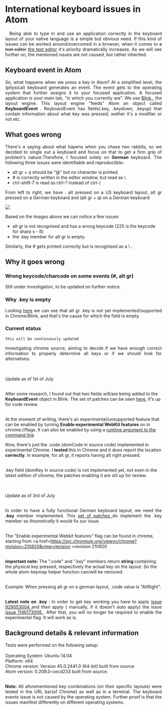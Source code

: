 # International keyboard issues in Atom

<p align="justify">
&nbsp; Being able to type in and use an application correctly in the keyboard layout of your native language is a simple but obvious need. If this kind of issues can be worked around/overcomed in a browser, when it comes to <strike>a text editor</strike> <a href=https://atom.io> the text editor</a> it's priority dramatically increases. As we will see further on, the mentioned issues are not caused, but rather inherited.
</p>

## Keyboard event in Atom
<p align="justify">
So, what happens when we press a key in Atom? At a simplified level, the (physical) keyboard generates an event. The event gets to the operating system that further assigns it to your focused application. A focused application is your main tab, "in which you currently are". We use <a href=http://www.chromium.org/blink> Blink </a>, the layout engine. This layout engine "feeds" Atom an object called <b> KeyboardEvent </b>. KeyboardEvent has fields(.key, .keydown, .keyup) that contain information about what key was pressed, wether it's a modifier or not etc.
</p>

## What goes wrong

<p align="justify">
There's a saying about what hapens when you chase two rabbits, so we decided to single out a keyboard and focus on that to get a firm grip of problem's nature.Therefore, I focused solely on <b> German </b> keyboard. The following three issues were identifiable and reproductible:
</p>

- alt gr + q should be "@" but no character is printed.
- \# is correctly written in the editor window, but read as \
- ctrl-shift-7 is read as ctrl-? instead of ctrl-/

<p align="justify"> From left to right, we have : alt pressed on a US keyboard layout, alt gr pressed on a German keyboard and (alt gr + q) on a German keyboard</p>
<img src=http://i.imgur.com/jentXet.png>



<p align="justify"> Based on the images above we can notice a few issues </p>

- alt gr is not recognised and has a wrong keycode (225 is the keycode for sharp s - ß)
- the .key member for alt gr is empty.

<p align="justify"> Similarly, the # gets printed correctly but is recognised as a \ . </p>

## Why it goes wrong

### Wrong keycode/charcode on some events (#, alt gr)

<p align="justify"> Still under investigation, to be updated on further notice. </p>

### Why .key is empty

<p align="justify"> Looking <a href=https://chromium.googlesource.com/chromium/blink/+/master/Source/core/events/KeyboardEvent.cpp>here</a> we can see that alt gr .key is not yet implemented/supported in Chrome/Blink, and that's the cause for which the field is empty</p>

### Current status

``` this will be continuously updated ```
<p align="justify">
Investigating chrome source, aiming to decide if we have enough correct information to properly determine all keys or if we should look for alternatives.

<br><br>Update as of 1st of July<br><br>

After some research, I found out that two fields will/are being added to the <b>KeyboardEvent</b> object in Blink.
The set of patches can be seen <a href=https://codereview.chromium.org/929053004>here</a>, it's up for code review. <br><br>

At the moment of writing, there's an experimental/unsupported feature that can be enabled by turning <b> Enable experimental WebKit features</b> on in chrome://flags.
It can also be enabled by using a <a href=https://www.chromium.org/blink/runtime-enabled-features> runtime argument to the command line</a> 

Now, there's just the .code (domCode in source code) implemented in experimental Chrome. I <b> tested </b> this  in Chrome and it does report the location <b>correctly</b>. In example, for alt gr, it reports having alt right pressed. <br><br>

.key field (domKey in source code) is not implemented yet, not even in the latest edition of chrome, the patches enabling it are stil up for review.
</p>
<br><br> Update as of 3rd of July <br><br>
<p align="justify">
In order to have a fully functional German keyboard layout, we need the <b> .key </b> member implemented. This <a href=https://codereview.chromium.org/929053004> set of patches </a> do implement the .key member so <i> theoretically </i> it would fix our issue. <br><br>

The "Enable experimental Webkit features" flag can be found in chrome, starting from <a href=https://src.chromium.org/viewvc/chrome?revision=210820&view=revision >revision 210820 </a><br><br>

<b> important note: </b> The ".code" and ".key" members return <b> string </b> containing the physical key pressed, respectively the actual key on the layout. So the whole atom-keymap helper function can/will be removed. <br><br>

Example: When pressing alt gr on a german layout, .code value is "AltRight". <br><br>
</p>

<p align = "justify"> <b> Latest note on .key </b> : In order to get key working you have to apply <a href=https://codereview.chromium.org/929053004> issue 929053004 </a>  and then apply ( manually, if it doesn't auto apply) the issue <a href=https://codereview.chromium.org/1146173006> issue 1146173006 </a>. After that, you will no longer be required to enable the experimental flag. It will work as is. </p>

## Background details & relevant information
<p align="justify">
Tests were performed on the following setup: <br><br>
Operating System: Ubuntu 14.04<br>
Platform: x64<br>
Chrome version: Version 45.0.2441.0 (64-bit) built from source <br>
Atom version: 0.208.0-cecd233 built from source. <br> <br>
</p>
<p align="justify"><b> Note:</b>  All aforementioned key combinations (on their specific layouts) were tested in the URL bar(of Chrome) as well as in a terminal. The keyboard events issue is not caused by the operating system. Further proof is that the issues manifest differently on different operating systems. </p>

